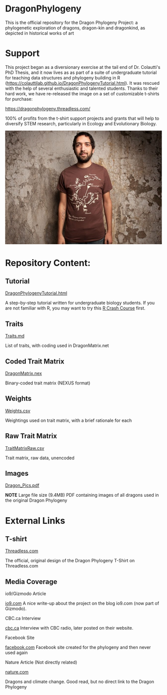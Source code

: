 # DragonPhylogeny

This is the official repository for the Dragon Phylogeny Project: a phylogenetic exploration of dragons, dragon-kin and dragonkind, as depicted in historical works of art

# Support

This project began as a diversionary exercise at the tail end of Dr. Colautti's PhD Thesis, and it now lives as as part of a suite of undergraduate tutorial for teaching data structures and phylogeny building in R (https://colauttilab.github.io/DragonPhylogenyTutorial.html). It was rescued with the help of several enthusiastic and talented students. Thanks to their hard work, we have re-released the image on a set of customizable t-shirts for purchase: 

https://dragonphylogeny.threadless.com/

100% of profits from the t-shirt support projects and grants that will help to diversify STEM research, particularly in Ecology and Evolutionary Biology.

![Original T-Shirt](./Original_Tshirt.jpg)

# Repository Content:

## Tutorial

[DragonPhylogenyTutorial.html](https://colauttilab.github.io/DragonPhylogenyTutorial.html) 

A step-by-step tutorial written for undergraduate biology students. If you are not familiar with R, you may want to try this [R Crash Course](https://colauttilab.github.io/RCrashCourse/1_fundamentals.html) first.

## Traits

[Traits.md](./Traits.md)

List of traits, with coding used in DragonMatrix.net

## Coded Trait Matrix

[DragonMatrix.nex](./DragonMatrix.nex)

Binary-coded trait matrix (NEXUS format)

## Weights

[Weights.csv](./Weights.csv)

Weightings used on trait matrix, with a brief rationale for each

## Raw Trait Matrix

[TraitMatrixRaw.csv](./TraitMatrixRaw.csv)

Trait matrix, raw data, unencoded

## Images

[Dragon_Pics.pdf](./Dragon_Pics.pdf)

**NOTE** Large file size (9.4MB)
PDF containing images of all dragons used in the original Dragon Phylogeny


# External Links

## T-shirt

[Threadless.com](https://www.threadless.com/product/4313/dragon_phylogeny)

The official, original design of the Dragon Phylogeny T-Shirt on Threadless.com

## Media Coverage

io9/Gizmodo Article

[io9.com](https://io9.gizmodo.com/5936427/the-evolutionary-history-of-dragons-illustrated-by-a-scientist)
A nice write-up about the project on the blog io9.com (now part of Gizmodo).

CBC.ca Interview

[cbc.ca](http://www.cbc.ca/news/canada/british-columbia/dragon-family-tree-springs-from-scientist-s-imagination-1.1218358)
Interview with CBC radio, later posted on their website.

Facebook Site

[facebook.com](https://www.facebook.com/DragonPhylogeny/?hc_ref=ARQG8kK8fOehVSNH9pYicy0hqj0itLJStZ27jpfeGpgpHB0sSIu27yaHA0wM9HDR7oY&fref=nf)
Facebook site created for the phylogeny and then never used again

Nature Article (Not directly related)

[nature.com](https://www.nature.com/articles/520042a?hc_location=ufi)

Dragons and climate change. Good read, but no direct link to the Dragon Phylogeny
